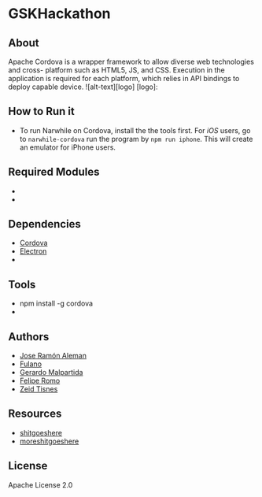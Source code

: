 # GSKHackathon

## About
Apache Cordova is a wrapper framework to allow diverse web technologies and cross-
platform such as HTML5, JS, and CSS. Execution in the application is required for
each platform, which relies in API bindings to deploy capable device.
![alt-text][logo]
[logo]: 
## How to Run it
- To run Narwhile on Cordova, install the the tools first. For *iOS* users, go to
`narwhile-cordova` run the program by `npm run iphone`.
This will create an emulator for iPhone users.

## Required Modules

- []()
- []()

## Dependencies

- [Cordova](https://cordova.apache.org/)
- [Electron](https://github.com/electron/electron)
- []()

## Tools

* npm install -g cordova
*

## Authors

- [Jose Ramón Aleman](https://github.com/jraleman)
- [Fulano]()
- [Gerardo Malpartida](https://github.com/regien)
- [Felipe Romo](https://github.com/felromo)
- [Zeid Tisnes](https://github.com/zedin27)

## Resources
* [shitgoeshere](https://cordova.apache.org/docs/en/latest/guide/cli/index.html)
* [moreshitgoeshere](https://cordova.apache.org/docs/en/latest/reference/cordova-cli/index.html#cordova-platform-command)

## License
Apache License 2.0
